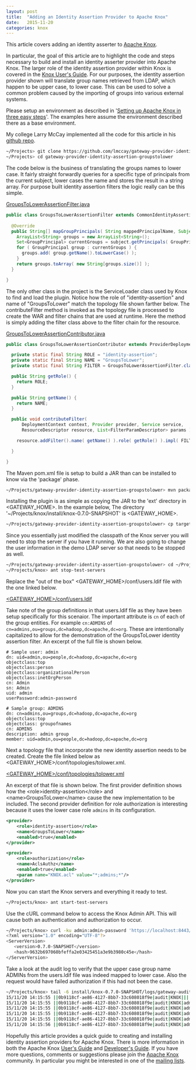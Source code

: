 ```yaml
---
layout: post
title:  "Adding an Identity Assertion Provider to Apache Knox"
date:   2015-11-20
categories: knox
---
```


This article covers adding an identity asserter to [Apache Knox][knox-site].

In particular, the goal of this article are to highlight the code and steps necessary to build and install an identity asserter provider into Apache Knox.
The larger role of the identity assertion provider within Knox is covered in the [Knox User's Guide][usr-guide].
For our purposes, the identity assertion provider shown will translate group names retrieved from LDAP, which happen to be upper case, to lower case.
This can be used to solve a common problem caused by the importing of groups into various external systems. 

Please setup an environment as described in '[Setting up Apache Knox in three easy steps](/knox/2015/11/18/setting-up-knox.html)'.
The examples here assume the environment described there as a base environment.

My college Larry McCay implemented all the code for this article in his [github repo](https://github.com/lmccay/gateway-provider-identity-assertion-groupstolower).

```sh
~/Projects> git clone https://github.com/lmccay/gateway-provider-identity-assertion-groupstolower.git
~/Projects> cd gateway-provider-identity-assertion-groupstolower
```

The code below is the business of translating the groups names to lower case.
It fairly straight forwardly queries for a specific type of principals from the current subject, lower cases the name and stores the result in a string array.
For purpose built identity assertion filters the logic really can be this simple.

[GroupsToLowerAssertionFilter.java](https://github.com/lmccay/gateway-provider-identity-assertion-groupstolower/blob/master/src/main/java/org/apache/hadoop/gateway/identityasserter/GroupsToLowerAssertionFilter.java)

```java
public class GroupsToLowerAssertionFilter extends CommonIdentityAssertionFilter {
  
  @Override
  public String[] mapGroupPrincipals( String mappedPrincipalName, Subject subject ) {
    ArrayList<String> groups = new ArrayList<String>();
    Set<GroupPrincipal> currentGroups = subject.getPrincipals( GroupPrincipal.class );
    for ( GroupPrincipal group : currentGroups ) {
      groups.add( group.getName().toLowerCase() );
    }
    return groups.toArray( new String[groups.size()] );
  }

}
```

The only other class in the project is the ServiceLoader class used by Knox to find and load the plugin.
Notice how the role of "identity-assertion" and name of "GroupsToLower" match the topology file shown farther below.
The contributeFilter method is invoked as the topology file is processed to create the WAR and filter chains that are used at runtime.
Here the method is simply adding the filter class above to the filter chain for the resource.

[GroupsToLowerAssertionContributor.java](https://github.com/lmccay/gateway-provider-identity-assertion-groupstolower/blob/master/src/main/java/org/apache/hadoop/gateway/identityasserter/GroupsToLowerAssertionContributor.java)

```java
public class GroupsToLowerAssertionContributor extends ProviderDeploymentContributorBase {

  private static final String ROLE = "identity-assertion";
  private static final String NAME = "GroupsToLower";
  private static final String FILTER = GroupsToLowerAssertionFilter.class.getName();

  public String getRole() {
    return ROLE;
  }

  public String getName() {
    return NAME;
  }

  public void contributeFilter(
      DeploymentContext context, Provider provider, Service service,
      ResourceDescriptor resource, List<FilterParamDescriptor> params ) {

    resource.addFilter().name( getName() ).role( getRole() ).impl( FILTER ).params( params );

  }

}
```

The Maven pom.xml file is setup to build a JAR than can be installed to know via the 'package' phase.

```sh
~/Projects/gateway-provider-identity-assertion-groupstolower> mvn package 
```

Installing the plugin is as simple as copying the JAR to the 'ext' directory in \<GATEWAY_HOME>.
In the example below, The directory '~/Projects/knox/install/knox-0.7.0-SNAPSHOT' is \<GATEWAY_HOME>.  

```sh
~/Projects/gateway-provider-identity-assertion-groupstolower> cp target/gateway-provider-identity-assertion-groupstolower-0.0.1.jar ~/Projects/knox/install/knox-0.7.0-SNAPSHOT/ext  
```

Since you essentially just modified the classpath of the Knox server you will need to stop the server if you have it running.
We are also going to change the user information in the demo LDAP server so that needs to be stopped as well.

```sh
~/Projects/gateway-provider-identity-assertion-groupstolower> cd ~/Projects/knox
~/Projects/knox> ant stop-test-servers
```

Replace the "out of the box" \<GATEWAY_HOME>/conf/users.ldif file with the one linked below.

[\<GATEWAY_HOME>/conf/users.ldif](/static/identity-assertion/users.ldif)

Take note of the group definitions in that users.ldif file as they have been setup specifically for this scenaior.
The important attribute is `cn` of each of the group entities.  For example `cn:ADMINS` of `cn=admins,ou=groups,dc=hadoop,dc=apache,dc=org`.
These are intentionally capitalized to allow for the demonstration of the GroupsToLower identity assertion filter.
An excerpt of the full file is shown below.

```
# Sample user: admin
dn: uid=admin,ou=people,dc=hadoop,dc=apache,dc=org
objectclass:top
objectclass:person
objectclass:organizationalPerson
objectclass:inetOrgPerson
cn: Admin
sn: Admin
uid: admin
userPassword:admin-password

# Sample group: ADMINS
dn: cn=admins,ou=groups,dc=hadoop,dc=apache,dc=org
objectclass:top
objectclass: groupofnames
cn: ADMINS
description: admin group
member: uid=admin,ou=people,dc=hadoop,dc=apache,dc=org
```

Next a topology file that incorporate the new identity assertion needs to be created.
Create the file linked below as \<GATEWAY_HOME>/conf/topologies/tolower.xml. 

[\<GATEWAY_HOME>/conf/topologies/tolower.xml](/static/identity-assertion/tolower.xml)

An excerpt of that file is shown below.
The first provider definition shows how the \<role>identity-assertion\</role> and \<name>GroupsToLower\</name> cause the new implementation to be included.
The second provider definition for role authorization is interesting because it uses the lower case role `admins` in its configuration.

```xml
<provider>
    <role>identity-assertion</role>
    <name>GroupsToLower</name>
    <enabled>true</enabled>
</provider>

<provider>
    <role>authorization</role>
    <name>AclsAuthz</name>
    <enabled>true</enabled>
    <param name="KNOX.acl" value="*;admins;*"/>
</provider>
```

Now you can start the Knox servers and everything it ready to test.

```sh
~/Projects/knox> ant start-test-servers
```

Use the cURL command below to access the Knox Admin API.
This will cause both an authentication and authorization to occur.

```sh
~/Projects/knox> curl -ku admin:admin-password 'https://localhost:8443/gateway/tolower/api/v1/version'
<?xml version="1.0" encoding="UTF-8"?>
<ServerVersion>
   <version>0.7.0-SNAPSHOT</version>
   <hash>9632b697060bfeffa2e03425451a3e9b3980c45e</hash>
</ServerVersion>
```

Take a look at the audit log to verify that the upper case group name ADMINs from the users.ldif file was indeed mapped to lower case.
Also the request would have failed authorization if this had not been the case.

```sh
~/Projects/knox> tail -6 install/knox-0.7.0-SNAPSHOT/logs/gateway-audit.log
15/11/20 14:15:55 ||0b9118cf-ae86-4127-8bb7-33c608018f9e|audit|KNOX||||access|uri|/gateway/tolower/api/v1/version|unavailable|Request method: GET
15/11/20 14:15:55 ||0b9118cf-ae86-4127-8bb7-33c608018f9e|audit|KNOX|admin|||authentication|uri|/gateway/tolower/api/v1/version|success|
15/11/20 14:15:55 ||0b9118cf-ae86-4127-8bb7-33c608018f9e|audit|KNOX|admin|||authentication|uri|/gateway/tolower/api/v1/version|success|Groups: [ADMINS]
15/11/20 14:15:55 ||0b9118cf-ae86-4127-8bb7-33c608018f9e|audit|KNOX|admin|||identity-mapping|principal|admin|success|Groups: [admins]
15/11/20 14:15:55 ||0b9118cf-ae86-4127-8bb7-33c608018f9e|audit|KNOX|admin|||authorization|uri|/gateway/tolower/api/v1/version|success|
15/11/20 14:15:56 ||0b9118cf-ae86-4127-8bb7-33c608018f9e|audit|KNOX|admin|||access|uri|/gateway/tolower/api/v1/version|success|Response status: 200
```

Hopefully this article provides a quick guide to creating and installing identity assertion providers for Apache Knox.
There is more information in both the Apache Knox [User's Guide][usr-guide] and [Developer's Guide][dev-guide].
If you have more questions, comments or suggestions please join the [Apache Knox][knox-site] community.
In particular you might be interested in one of the [mailing lists][knox-lists].

[knox-site]: http://knox.apache.org/
[knox-lists]: http://knox.apache.org/mail-lists.html
[usr-guide]: http://knox.apache.org/books/knox-0-6-0/user-guide.html "Apache Knox User's Guide"
[dev-guide]: http://knox.apache.org/books/knox-0-6-0/dev-guide.html "Apache Knox Developer's Guide"
